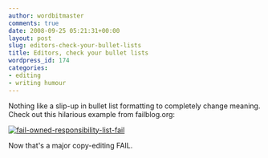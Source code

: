 ```yaml
---
author: wordbitmaster
comments: true
date: 2008-09-25 05:21:31+00:00
layout: post
slug: editors-check-your-bullet-lists
title: Editors, check your bullet lists
wordpress_id: 174
categories:
- editing
- writing humour
---
```


Nothing like a slip-up in bullet list formatting to completely change meaning. Check out this hilarious example from failblog.org:

[![fail-owned-responsibility-list-fail](http://wordbit.freehostia.com/wp-content/uploads/2008/09/fail-owned-responsibility-list-fail_thumb.jpg)](http://wordbit.freehostia.com/wp-content/uploads/2008/09/fail-owned-responsibility-list-fail.jpg)

Now that's a major copy-editing FAIL.
